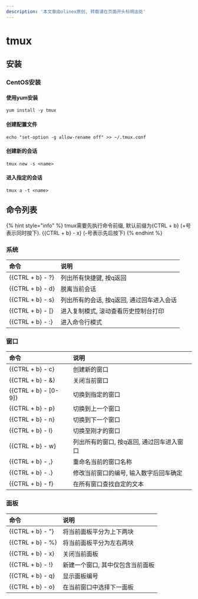 ```yaml
---
description: '本文章由olinex原创, 转载请在页面开头标明出处'
---
```


# tmux

## 安装

### CentOS安装

#### 使用yum安装

```text
yum install -y tmux
```

#### 创建配置文件

```text
echo "set-option -g allow-rename off" >> ~/.tmux.conf
```

#### 创建新的会话

```text
tmux new -s <name>
```

#### 进入指定的会话

```text
tmux a -t <name>
```

## 命令列表

{% hint style="info" %}
tmux需要先执行命令前缀, 默认前缀为{CTRL + b} \(+号表示同时按下\). {{CTRL + b} - x} \(-号表示先后按下\)
{% endhint %}

### 系统

| 命令 | 说明 |
| :--- | :--- |
| {{CTRL + b} - ?} | 列出所有快捷键, 按q返回 |
| {{CTRL + b} - d} | 脱离当前会话 |
| {{CTRL + b} - s} | 列出所有的会话, 按q返回, 通过回车进入会话 |
| {{CTRL + b} - \[} | 进入复制模式, 滚动查看历史控制台打印 |
| {{CTRL + b} - :} | 进入命令行模式 |

### 窗口

| 命令 | 说明 |
| :--- | :--- |
| {{CTRL + b} - c} | 创建新的窗口 |
| {{CTRL + b} - &} | 关闭当前窗口 |
| {{CTRL + b} - \[0-9\]} | 切换到指定的窗口 |
| {{CTRL + b} - p} | 切换到上一个窗口 |
| {{CTRL + b} - n} | 切换到下一个窗口 |
| {{CTRL + b} - l} | 切换至刚才的窗口 |
| {{CTRL + b} - w} | 列出所有的窗口, 按q返回, 通过回车进入窗口 |
| {{CTRL + b} - ,} | 重命名当前的窗口名称 |
| {{CTRL + b} - .} | 修改当前窗口的编号, 输入数字后回车确定 |
| {{CTRL + b} - f} | 在所有窗口查找自定的文本 |

### 面板

| 命令 | 说明 |
| :--- | :--- |
| {{CTRL + b} - "} | 将当前面板平分为上下两块 |
| {{CTRL + b} - %} | 将当前面板平分为左右两块 |
| {{CTRL + b} - x} | 关闭当前面板 |
| {{CTRL + b} - !} | 新建一个窗口, 其中仅包含当前面板 |
| {{CTRL + b} - q} | 显示面板编号 |
| {{CTRL + b} - o} | 在当前窗口中选择下一面板 |

